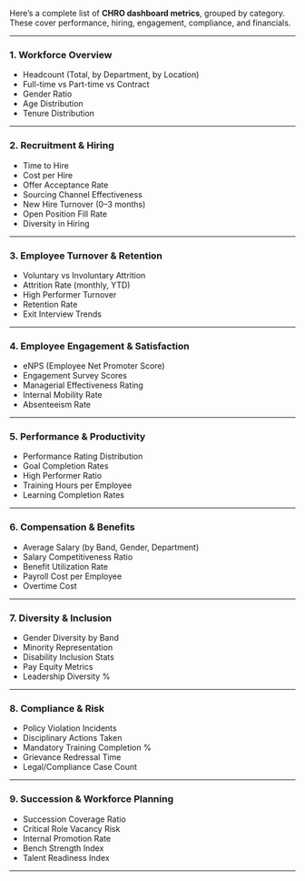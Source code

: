 Here’s a complete list of **CHRO dashboard metrics**, grouped by category. These cover performance, hiring, engagement, compliance, and financials.

---

### 1. **Workforce Overview**

* Headcount (Total, by Department, by Location)
* Full-time vs Part-time vs Contract
* Gender Ratio
* Age Distribution
* Tenure Distribution

---

### 2. **Recruitment & Hiring**

* Time to Hire
* Cost per Hire
* Offer Acceptance Rate
* Sourcing Channel Effectiveness
* New Hire Turnover (0–3 months)
* Open Position Fill Rate
* Diversity in Hiring

---

### 3. **Employee Turnover & Retention**

* Voluntary vs Involuntary Attrition
* Attrition Rate (monthly, YTD)
* High Performer Turnover
* Retention Rate
* Exit Interview Trends

---

### 4. **Employee Engagement & Satisfaction**

* eNPS (Employee Net Promoter Score)
* Engagement Survey Scores
* Managerial Effectiveness Rating
* Internal Mobility Rate
* Absenteeism Rate

---

### 5. **Performance & Productivity**

* Performance Rating Distribution
* Goal Completion Rates
* High Performer Ratio
* Training Hours per Employee
* Learning Completion Rates

---

### 6. **Compensation & Benefits**

* Average Salary (by Band, Gender, Department)
* Salary Competitiveness Ratio
* Benefit Utilization Rate
* Payroll Cost per Employee
* Overtime Cost

---

### 7. **Diversity & Inclusion**

* Gender Diversity by Band
* Minority Representation
* Disability Inclusion Stats
* Pay Equity Metrics
* Leadership Diversity %

---

### 8. **Compliance & Risk**

* Policy Violation Incidents
* Disciplinary Actions Taken
* Mandatory Training Completion %
* Grievance Redressal Time
* Legal/Compliance Case Count

---

### 9. **Succession & Workforce Planning**

* Succession Coverage Ratio
* Critical Role Vacancy Risk
* Internal Promotion Rate
* Bench Strength Index
* Talent Readiness Index

---
